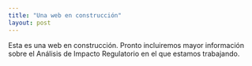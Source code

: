 ```yaml
---
title: "Una web en construcción"
layout: post
---
```


Esta es una web en construcción. Pronto incluiremos mayor información sobre el Análisis de Impacto Regulatorio en el que estamos trabajando.